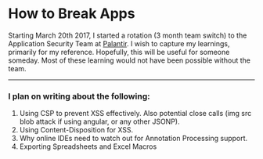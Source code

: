 # How to Break Apps

Starting March 20th 2017, I started a rotation (3 month team switch) to the Application Security Team at [Palantir](https://www.palantir.com/). I wish to capture my learnings, primarily for my reference. Hopefully, this will be useful for someone someday. Most of these learning would not have been possible without the team.  

***
### I plan on writing about the following:

1. Using CSP to prevent XSS effectively. Also potential close calls (img src blob attack if using angular, or any other JSONP).
2. Using Content-Disposition for XSS.
3. Why online IDEs need to watch out for Annotation Processing support.
4. Exporting Spreadsheets and Excel Macros
